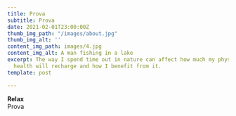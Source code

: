 ```yaml
---
title: Prova
subtitle: Prova
date: 2021-02-01T23:00:00Z
thumb_img_path: "/images/about.jpg"
thumb_img_alt: ''
content_img_path: images/4.jpg
content_img_alt: A man fishing in a lake
excerpt: The way I spend time out in nature can affect how much my physical and mental
  health will recharge and how I benefit from it.
template: post

---
```

**Relax**   
Prova
